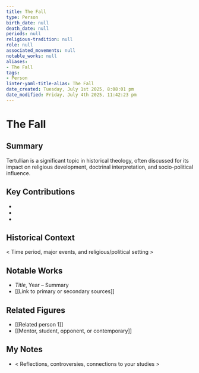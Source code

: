 ```yaml
---
title: The Fall
type: Person
birth_date: null
death_date: null
periods: null
religious-tradition: null
role: null
associated_movements: null
notable_works: null
aliases:
- The Fall
tags:
- Person
linter-yaml-title-alias: The Fall
date_created: Tuesday, July 1st 2025, 8:08:01 pm
date_modified: Friday, July 4th 2025, 11:42:23 pm
---
```


# The Fall

## Summary
Tertullian is a significant topic in historical theology, often discussed for its impact on religious development, doctrinal interpretation, and socio-political influence.

## Key Contributions
- 
- 
- 

## Historical Context
< Time period, major events, and religious/political setting >

## Notable Works
- *Title*, Year – Summary
- [[Link to primary or secondary sources]]


## Related Figures
- [[Related person 1]]
- [[Mentor, student, opponent, or contemporary]]

## My Notes
- < Reflections, controversies, connections to your studies >
